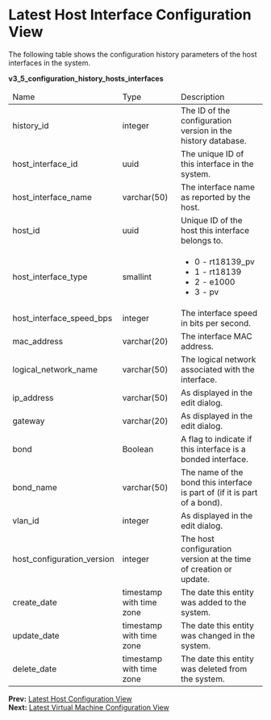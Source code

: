 # Latest Host Interface Configuration View

The following table shows the configuration history parameters of the host interfaces in the system.

**v3_5_configuration_history_hosts_interfaces**

<table>
 <thead>
  <tr>
   <td>Name</td>
   <td>Type</td>
   <td>Description</td>
  </tr>
   </thead>
   <tbody>
  <tr>
   <td>history_id</td>
   <td>integer</td>
   <td>The ID of the configuration version in the history database.</td>
  </tr>
  <tr>
   <td>host_interface_id</td>
   <td>uuid</td>
   <td>The unique ID of this interface in the system.</td>
  </tr>
  <tr>
   <td>host_interface_name</td>
   <td>varchar(50)</td>
   <td>The interface name as reported by the host.</td>
  </tr>
  <tr>
   <td>host_id</td>
   <td>uuid</td>
   <td>Unique ID of the host this interface belongs to.</td>
  </tr>
  <tr>
   <td>host_interface_type</td>
   <td>smallint</td>
   <td>
    <ul>
     <li>0 - rt18139_pv</li>
     <li>1 - rt18139</li>
     <li>2 - e1000</li>
     <li>3 - pv</li>
    </ul>
   </td>
  </tr>
  <tr>
   <td>host_interface_speed_bps</td>
   <td>integer</td>
   <td>The interface speed in bits per second.</td>
  </tr>
  <tr>
   <td>mac_address</td>
   <td>varchar(20)</td>
   <td>The interface MAC address.</td>
  </tr>
  <tr>
   <td>logical_network_name</td>
   <td>varchar(50)</td>
   <td>The logical network associated with the interface.</td>
  </tr>
  <tr>
   <td>ip_address</td>
   <td>varchar(50)</td>
   <td>As displayed in the edit dialog.</td>
  </tr>
  <tr>
   <td>gateway</td>
   <td>varchar(20)</td>
   <td>As displayed in the edit dialog.</td>
  </tr>
  <tr>
   <td>bond</td>
   <td>Boolean</td>
   <td>A flag to indicate if this interface is a bonded interface.</td>
  </tr>
  <tr>
   <td>bond_name</td>
   <td>varchar(50)</td>
   <td>The name of the bond this interface is part of (if it is part of a bond).</td>
  </tr>
  <tr>
   <td>vlan_id</td>
   <td>integer</td>
   <td>As displayed in the edit dialog.</td>
  </tr>
  <tr>
   <td>host_configuration_version</td>
   <td>integer</td>
   <td>The host configuration version at the time of creation or update.</td>
  </tr>
  <tr>
   <td>create_date</td>
   <td>timestamp with time zone</td>
   <td>The date this entity was added to the system.</td>
  </tr>
  <tr>
   <td>update_date</td>
   <td>timestamp with time zone</td>
   <td>The date this entity was changed in the system.</td>
  </tr>
  <tr>
   <td>delete_date</td>
   <td>timestamp with time zone</td>
   <td>The date this entity was deleted from the system.</td>
  </tr>
 </tbody>
</table>

**Prev:** [Latest Host Configuration View](../Latest_host_configuration_view) <br>
**Next:** [Latest Virtual Machine Configuration View](../Latest_virtual_machine_configuration_view)
